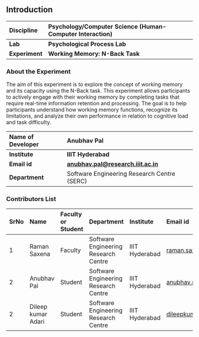 ## Introduction


<b>Discipline | <b>Psychology/Computer Science (Human-Computer Interaction)
:--|:--|
<b> Lab | <b> Psychological Process Lab
<b> Experiment|     <b> Working Memory: N-Back Task

### About the Experiment 
The aim of this experiment is to explore the concept of working memory and its capacity using the N-Back task. This experiment allows participants to actively engage with their working memory by completing tasks that require real-time information retention and processing. The goal is to help participants understand how working memory functions, recognize its limitations, and analyze their own performance in relation to cognitive load and task difficulty.

<b>Name of Developer | <b> Anubhav Pal 
:--|:--|
<b> Institute | <b>  IIIT Hyderabad
<b> Email id|     <b>  anubhav.pal@research.iiit.ac.in
<b> Department |  Software Engineering Research Centre (SERC)

### Contributors List

SrNo | Name | Faculty or Student | Department| Institute | Email id
:--|:--|:--|:--|:--|:--|
1 | Raman Saxena | Faculty | Software Engineering Research Centre | IIIT Hyderabad | raman.saxena@iiit.ac.in
2 | Anubhav Pal | Student | Software Engineering Research Centre | IIIT Hyderabad | anubhav.pal@research.iiit.ac.in
2 | Dileep kumar Adari | Student | Software Engineering Research Centre | IIIT Hyderabad | dileepkumar.adari@students.iiit.ac.in

